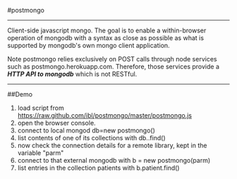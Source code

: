 #postmongo
- - -

Client-side javascript mongo. The goal is to enable a within-browser operation of mongodb with a syntax as close as possible as what is supported by mongodb's own mongo client application. 

Note postmongo relies exclusively on POST calls through node services such as postmongo.herokuapp.com. Therefore, those services provide a ***HTTP API to mongodb*** which is not RESTful.
- - -
##Demo

1. load script from https://raw.github.com/ibl/postmongo/master/postmongo.js
2. open the browser console.
3. connect to local mongod
    db=new postmongo()
4. list contents of one of its collections with db.<some collection>.find()
5. now check the connection details for a remote library, kept in the variable "parm"
6. connect to that external mongodb with b = new postmongo(parm)
7. list entries in the collection patients with b.patient.find()